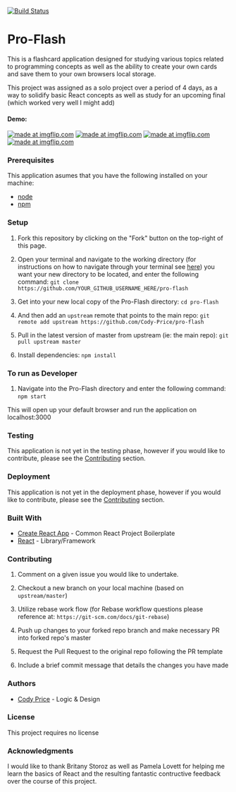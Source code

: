 [![Build Status](https://travis-ci.org/Cody-Price/pro-flash.svg?branch=master)](https://travis-ci.org/Cody-Price/pro-flash)

# Pro-Flash

This is a flashcard application designed for studying various topics related to programming concepts as well as the ability to create your own cards and save them to your own browsers local storage.

This project was assigned as a solo project over a period of 4 days, as a way to solidify basic React concepts as well as study for an upcoming final (which worked very well I might add)

#### Demo: 

<a href="https://imgflip.com/gif/2ytk23"><img src="https://i.imgflip.com/2ytk23.gif" title="made at imgflip.com"/></a>
<a href="https://imgflip.com/gif/2ytkif"><img src="https://i.imgflip.com/2ytkif.gif" title="made at imgflip.com"/></a>
<a href="https://imgflip.com/gif/2ytlou"><img src="https://i.imgflip.com/2ytlou.gif" title="made at imgflip.com"/></a>
<a href="https://imgflip.com/gif/2ytm0t"><img src="https://i.imgflip.com/2ytm0t.gif" title="made at imgflip.com"/></a>

### Prerequisites

This application asumes that you have the following installed on your machine:

- [node](https://www.npmjs.com/get-npm)
- [npm](https://www.npmjs.com/get-npm)

### Setup

1. Fork this repository by clicking on the "Fork" button on the top-right of this page.

2. Open your terminal and navigate to the working directory (for instructions on how to navigate through your terminal see [here](https://ccrma.stanford.edu/guides/planetccrma/terminal.html)) you want your new directory to be located, and enter the following command:
`git clone https://github.com/YOUR_GITHUB_USERNAME_HERE/pro-flash`

3. Get into your new local copy of the Pro-Flash directory:
`cd pro-flash`

4. And then add an `upstream` remote that points to the main repo:
`git remote add upstream https://github.com/Cody-Price/pro-flash`

5. Pull in the latest version of master from upstream (ie: the main repo):
`git pull upstream master`

7. Install dependencies:
`npm install`

### To run as Developer

1. Navigate into the Pro-Flash directory and enter the following command:
`npm start`

This will open up your default browser and run the application on localhost:3000

### Testing

This application is not yet in the testing phase, however if you would like to contribute, please see the <a href="#contributing">Contributing</a> section.

### Deployment

This application is not yet in the deployment phase, however if you would like to contribute, please see the <a href="#contributing">Contributing</a> section.

### Built With

- [Create React App](https://github.com/facebook/create-react-app) - Common React Project Boilerplate
- [React](https://reactjs.org/) - Library/Framework

<p id="contributing"></p>

### Contributing

1. Comment on a given issue you would like to undertake.

2. Checkout a new branch on your local machine (based on `upstream/master`)

3. Utilize rebase work flow (for Rebase workflow questions please reference at: `https://git-scm.com/docs/git-rebase`)

4. Push up changes to your forked repo branch and make necessary PR into forked repo's master

5. Request the Pull Request to the original repo following the PR template

6. Include a brief commit message that details the changes you have made

### Authors

- [Cody Price](https://github.com/cody-price) - Logic & Design

### License

This project requires no license

### Acknowledgments

I would like to thank Britany Storoz as well as Pamela Lovett for helping me learn the basics of React and the resulting fantastic contructive feedback over the course of this project.
